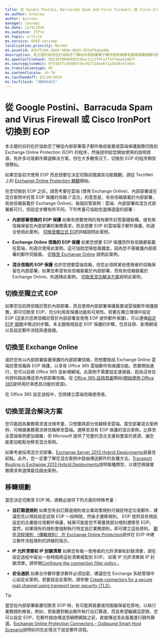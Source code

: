 ```yaml
---
title: 從 Google Postini、Barracuda Spam and Virus Firewall 或 Cisco IronPort 切換到 EOP
ms.author: krowley
author: kccross
manager: laurawi
ms.date: 12/9/2016
ms.audience: ITPro
ms.topic: article
ms.service: O365-seccomp
localization_priority: Normal
ms.assetid: 81b75194-3b04-48da-8b81-951afbabedde
description: 本主題的目的在於協助您了解從內部部署電子郵件檢疫裝置或雲端保護服務切換到 Exchange Online Protection (EOP) 的程序，然後提供給您開始使用的說明資源。
ms.openlocfilehash: 0923bf0060891536ac11c5f9fa773f74aed1463f
ms.sourcegitcommit: 0f93b37c39d807dec91f118aa671a3430c47a9ac
ms.translationtype: MT
ms.contentlocale: zh-TW
ms.lasthandoff: 03/20/2019
ms.locfileid: "30693412"
---
```

# <a name="switch-to-eop-from-google-postini-the-barracuda-spam-and-virus-firewall-or-cisco-ironport"></a>從 Google Postini、Barracuda Spam and Virus Firewall 或 Cisco IronPort 切換到 EOP

 本主題的目的在於協助您了解從內部部署電子郵件檢疫裝置或雲端保護服務切換到 Exchange Online Protection (EOP) 的程序，然後提供給您開始使用的說明資源。有許多垃圾郵件篩選解決方案，但在大多數情況下，切換到 EOP 的程序類型很類似。
  
如果您是初次使用 EOP 而且想要在決定切換前閱讀其功能概觀，請從 TechNet 上的 [Exchange Online Protection 概觀](exchange-online-protection-overview.md)開始。 
  
在您切換到 EOP 之前，請思考要在雲端 (使用 Exchange Online)、內部部署或在混合案例中託管 EOP 保護的信箱 (「混合」的意思是，有些信箱裝載於內部部署，有些信箱裝載於 Exchange Online)。每個託管案例：雲端、內部部署和混合式部署都可行，但設定步驟有所不同。下列考量可協助您選擇適當的部署：
  
- **內部部署信箱的 EOP 保護** 如果有想要使用的現有郵件託管基礎結構，或有將信箱保留在內部部署的業務需求，而且想要 EOP 的雲端電子郵件保護，則適合使用此案例。 [切換至獨立式 EOP](#BKMK_SwitchStandalone.md)詳細說明此案例。 
    
- **Exchange Online 信箱的 EOP 保護** 如果您想要 EOP 保護而所有信箱都裝載在雲端，則適合使用此案例。這可協助您降低複雜度，因為您不需維護內部部署的郵件伺服器。 [切換至 Exchange Online](switch-to-eop-from-google-postini-the-barracuda-spam-and-virus-firewall-or-cisco.md#BKMK_SwitchEXO) 說明此案例。 
    
- **混合信箱的 EOP 保護** 也許您想要雲端信箱，但您必須將某些使用者的信箱保留在內部部署。如果您希望有些信箱裝載於內部部署，而有些信箱裝載於 Exchange Online，則選擇此案例。 [切換至混合解決方案](#BKMK_SwitchHybrid.md)說明此案例。 
    
## <a name="switch-to-eop-standalone"></a>切換至獨立式 EOP
<a name="BKMK_SwitchStandalone"> </a>

如果您目前將信箱託管於內部部署，而且使用內部部署保護裝置或雲端郵件保護服務，即可切換至 EOP，充分利用其保護功能和可用性。若要在獨立環境中設定 EOP (這表示您將信箱託管於內部部署並使用 EOP 提供郵件保護)，可以遵循[設定 EOP 服務](set-up-your-eop-service.md)中簡述的步驟。本主題檢視設定 EOP 保護的步驟，包含註冊、新增網域以及設定郵件流程與連接器。
  
## <a name="switch-to-exchange-online"></a>切換至 Exchange Online
<a name="BKMK_SwitchEXO"> </a>

或許您有以內部部署裝置保護的內部部署信箱，而想要換成 Exchange Online 雲端託管信箱與 EOP 保護，以享有 Office 365 雲端郵件和保護功能。若要開始進行，您可以註冊 Office 365 並新增網域。此案例不需要設定連接器，因為沒有任何資料路由傳送至內部部署信箱。從 [Office 365 註冊頁面](https://www.microsoft.com/en-us/office365/online-software.aspx)開始([開始使用 Office 365](https://go.microsoft.com/fwlink/p/?LinkId=275407)提供用於熟悉其功能的資源)。 
  
在 Office 365 設定過程中，您將建立雲端信箱使用者。
  
## <a name="switch-to-a-hybrid-solution"></a>切換至混合解決方案
<a name="BKMK_SwitchHybrid"> </a>

您可能因為業務需求或法規考量，只想要將部分信箱移至雲端。當您部署混合案例時，可根據業務需求將信箱移至雲端。遷移至具有 EOP 保護的混合案例，比移至全雲端案例更加複雜，但 Microsoft 提供了完整的混合支援和豐富的資源，讓您能更加輕鬆地移至混合案例。
  
如果考慮採用混合式部署，[Exchange Server 2013 Hybrid Deployments](http://technet.microsoft.com/library/59e32000-4fcf-417f-a491-f1d8f9aeef9b.aspx)是最佳起點。此外，您一定要了解在混合案例中路由傳送郵件的各種方法。[Transport Routing in Exchange 2013 Hybrid Deployments](http://technet.microsoft.com/library/36c2cea3-2e2f-40ac-88bd-7e1b6bd27828.aspx)說明每種類型，以便您根據業務需求來選擇最佳路由案例。 
  
## <a name="migration-planning"></a>移轉規劃
<a name="sectionSection3"> </a>

當您決定切換至 EOP 時，請務必提供下列方面的特殊考量：
  
- **自訂篩選規則** 如果您有自訂篩選規則或企業政策規則可捕捉特定垃圾郵件，建議您先以預設設定試用 EOP 一段時間，然後才遷移規則。 EOP 提供具有預設設定的企業級垃圾郵件保護，結果可能是您不需要將部分規則遷移至 EOP。 當然，如果現有的規則會強制執行特定自訂業務原則，即可建立這些原則。 [郵件流程規則 （傳輸規則） 在 Exchange Online Protection](mail-flow-rules-transport-rules-0.md)提供在 EOP 中建立郵件流程規則的詳細的指示。 
    
- **IP 允許清單和 IP 封鎖清單** 如果您有每一使用者的允許清單和封鎖清單，請在設定過程中留出一些時間將這些清單複製到 EOP。 如需 IP 允許清單與 IP 封鎖清單，請參閱[Configure the connection filter policy ](../configure-the-connection-filter-policy.md)。
    
- **安全通訊** 如果合作夥伴要求郵件必須加密，建議您在 Exchange 系統管理中心設定此案例。若要設定此案例，請參閱 [Create connectors for a secure mail channel using transport layer security (TLS)](http://technet.microsoft.com/library/1ce4d6a4-41ba-4d1e-9ca9-e826252c1041.aspx)。
    
> [!TIP]
> 當您從內部部署裝置切換至 EOP 時，有可能將裝置或伺服器保留在原地，以執行業務規則檢查。例如，若裝置對輸出郵件執行自訂篩選，而且希望繼續這麼做，您可以設定 EOP，在郵件路由傳送至網際網路之前，直接傳送至此裝置進行額外篩選。[Exchange Online Protection Connectors - Outbound Smart Host Scenario](http://technet.microsoft.com/library/431b3f02-4efd-4bd3-94e7-eecd03f8ef5e.aspx)說明如何在此情況下設定郵件流程。 
  

